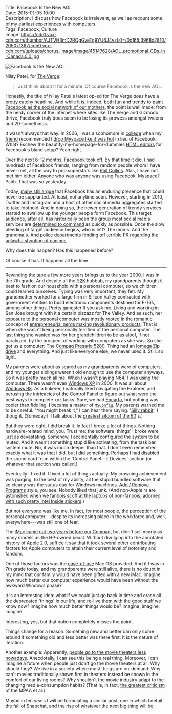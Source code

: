 Title: Facebook Is the New AOL  
Date: 2015-01-05 10:00  
Description: I discuss how Facebook is irrelevant, as well as recount some of my earliest experiences with computers.  
Tags: Facebook, Culture  
Image: https://cdn1.vox-cdn.com/thumbor/AJTVH3mD2RQgGveTg9YU6J4vzL0=/0x165:3968x2810/2050x1367/cdn0.vox-cdn.com/uploads/chorus_image/image/45147628/AOL_promotional_CDs_in_Canada.0.0.jpg  

![Facebook Is the New AOL][vox-cdn]

Nilay Patel, for [The Verge][theverge]:

> Just think about it for a minute. Of course Facebook is the new AOL.

Honestly, the title of Nilay Patel's latest op-ed for The Verge *does* have a pretty catchy headline. And while it is, indeed, both fun and trendy to paint [Facebook as the social network of our mothers][mom], the point is well made: from the nerdy corner of the internet where sites like The Verge and Gizmodo thrive, Facebook truly does seem to be losing its prowess amongst tweens and 20-somethings. 

It wasn't always that way. In 2006, I was a sophomore in [college][puc] when my [friend][twitter] recommended I [drop Myspace like it was hot][wikipedia] in lieu of Facebook. What? Eschew the beautify-my-homepage-for-dummies [HTML editors][pimp-my-profile] for Facebook's bland setup? Yeah right.

Over the next 6-12 months, Facebook took off. By that time it did, I had hundreds of Facebook friends, ranging from random people whom I have never met, all the way to pop superstars like [Phil Collins][facebook]. Alas, I have not met him either. Anyone who was anyone was using Facebook. Myspace? Pshh. That was so yesterday.

Today, [many still argue][socialbuzzpros] that Facebook has an enduring presence that could never be supplanted. At least, not anytime soon. However, starting in 2010, Twitter and Instagram and a host of other social media aggregates started to take foothold. And in doing so, the newer generation of trendy services started to swallow up the younger people form Facebook. This target audience, after all, has historically been the group most social media services are [determined to command][theguardian] as quickly as possible. Once the slow bleeding of target audience begins, who is left? The moms. And the grandma's. [And police departments fending off terrible PR regarding the unlawful shooting of canines][scpr]. 

Why does this happen? Has this happened before?

Of course it has. It happens all the time. 

***

Rewinding the tape a few more years brings us to the year 2000. I was in the 7th grade. And despite all the [Y2K][wikipedia 2] hubbub, my grandparents thought it best to fashion our household with a personal computer, so we children could learned ourselves. Typing was very important, they felt. My grandmother worked for a large firm in Silicon Valley contracted with government entities to build electronic components destined for F-16s, among other things. Pretty gangster if you ask me. Living and working in San Jose brought with it a certain pizzazz for The Valley. And as such, her exposure to the personal computer was mostly rooted in the romantic concept of [entrepreneurial nerds making revolutionary products][wikipedia 3]. That is, when she wasn't being personally terrified of the personal computer. The last thing she wanted was for her grandchildren to be as aloof, if not paralyzed, by the prospect of working with computers as she was. So she got us a computer: The [Compaq Presario 5280][ebay]. Thing had an [Iomega Zip drive][wikipedia 4] and everything. And just like everyone else, we never used it. Still: so tight.  

My parents were about as scared as my grandparents were of computers, and my younger siblings weren't old enough to use the computer anyways. So it was pretty much all me. When I wasn't playing N64, I was using the computer. There wasn't even [Windows XP][wikipedia 5] in 2000. It was all about [Windows 98][wikipedia 6]. As a tinkerer, I naturally liked navigating the Explorer, and perusing the intricacies of the Control Panel to figure out what were the best ways to complete xyz tasks. Sure, we had [Encarta][wikipedia 7], but nothing was cooler than fiddling. I became a master of [`MSConfig`][msc]. My parents warned me to be careful. "You might break it," I can hear them saying. '[Silly rabbit][youtube],' I thought. (Someday I'll talk about the [greatest sitcom of the 90][wikipedia 8]'s.)

But they were right. I did break it. In fact I broke a lot of things. Nothing hardware-related mind, you. Trust me: the software 'things' I broke were just as devastating. Somehow, I accidentally configured the system to be muted. And it wasn't something stupid like activating, from the task bar, system mute. No, it was much deeper than that. I don't even remember exactly what it was that I did, but I did something. Perhaps I had disabled the sound card from within the 'Control Panel --> Devices' section (or whatever that section was called.) 

Eventually I fixed it. I fixed a lot of things actually. My crowning achievement was purging, to the best of my ability, all the stupid bundled software that so clearly was the status quo for Windows machines. [Add / Remove Programs][microsoft] style, you see. Nobody liked that junk. (And non-Apple'rs are astonished [when we fanbois scoff at the laptops of non-fanbois, adorned with such pretty Intel Inside stickers][cultofmac].) 

But not everyone was like me. In fact, for most people, the perception of the personal computer---despite its increasing place in the workforce and, well, everywhere---was still one of fear. 

The [iMac came out two years before our Compaq][wikipedia 9], but didn't sell nearly as many models as the HP-owned beast. Without divulging into the annotated history of Apple 2.0, suffice it say that it took several other contributing factors for Apple computers to attain their current level of notoriety and fandom. 

One of those factors was the [ease-of-use][wikipedia 10] Mac OS provided. And if I was in 7th grade today, and my grandparents were still alive, there is no doubt in my mind that our family would have been gifted with a new iMac. Imagine how much better our computer experience would have been without the awkward Windows phase? 

It is an interesting idea: what if we could just go back in time and erase all the deprecated 'things' in our life, and re-live them with the good stuff we know now? Imagine how much better things would be? Imagine, imagine, imagine.

Interesting, yes, but that notion completely misses the point.

Things change for a reason. Something new and better can only come around if something old and less better was there first. It is the nature of iteration.

Another example: Apparently, [people go to the movie theaters less nowadays][theverge 2]. Anecdotally, I can see this being a real thing. Moreover, I can imagine a future when people just don't go the movie theaters at all. Why should they? We live in a society where most things are on-demand. Why can't movies traditionally shown first in theaters instead be shown in the comfort of our living rooms? Why shouldn't the movie industry adapt to the changing media-consumption habits? (That is, in fact, [the greatest criticism][theverge 3] of the MPAA et al.)

Maybe in ten years I will be formulating a similar post, one in which I detail the fall of Snapchat, and the rise of whatever the next big thing will be.

[cultofmac]: http://www.cultofmac.com/227936/watch-steve-jobs-laugh-at-the-idea-of-intel-inside-stickers-on-the-side-of-every-mac-video/ "Steve Jobs laughing at the idea of Intel stickers"
[ebay]: http://www.ebay.com/itm/COMPAQ-PRESARIO-5280-DESKTOP-good-condition-80-00-/281529628304?pt=US_Computer_Cases&amp;hash=item418c793690 "Basically the PC we had when I was a teenager"
[facebook]: https://www.facebook.com/philcollins "Phil Collins on Facebook"
[microsoft]: http://support.microsoft.com/kb/314481 "How to uninstall a program on Windows"
[msc]: https://en.wikipedia.org/wiki/MSConfig "Wikipedia: 'MSConfig'"
[mom]: http://mom.me/teen/8179-moms-have-taken-over-facebook/ "Moms have taken over Facebook"
[pimp-my-profile]: http://www.pimp-my-profile.com/generators/myspace.php "Oh, Myspace profile creators"
[puc]: http://puc.edu/ "Pacific Union College"
[scpr]: http://www.scpr.org/news/2013/07/05/38068/hawthorne-police-concerned-about-cyber-threats-aft/ "Hawthorne Police Department concerned about cyber threats"
[socialbuzzpros]: http://www.socialbuzzpros.com/2014/11/04/is-facebook-still-important/ "Is Facebook still important?"
[theguardian]: http://www.theguardian.com/technology/2013/nov/20/marketing-to-kids-on-social-media-facebook-and-twitter-are-not-enough "The Guardian: marketing to kids on social media (Facebook and Twitter isn't enough)"
[theoveranalyzed]: /2015/1/5/facebook-is-the-new-aol "My post calling out the irrelevance of Facebook"
[theverge]: http://www.theverge.com/2015/1/4/7488495/facebook-is-the-new-aol "Nilay Patel on the irrelevancy of Facebook"
[theverge 2]: http://www.theverge.com/2015/1/1/7478987/box-office-attendance-hits-lowest-level-in-19-years "The Verge on theater attendance"
[theverge 3]: http://www.theverge.com/2014/12/19/7420823/mpaa-decries-googles-shameful-attack-on-its-anti-piracy-program "The Verge on NPAA's calling out Googles attack on anti-piraacy"
[twitter]: http://twitter.com/the_real_hunter "Wesley Hunter on Twitter"
[wikipedia]: https://en.wikipedia.org/wiki/Drop_It_Like_It's_Hot "Wikipedia: 'Drop It Like It's Hot'"
[wikipedia 10]: https://en.wikipedia.org/wiki/Mac_OS "Wikipedia: 'Mac OS'"
[wikipedia 2]: https://en.wikipedia.org/wiki/Year_2000_problem "Wikipedia: 'Y2K'"
[wikipedia 3]: https://en.wikipedia.org/wiki/Apple_Inc%2E "Wikipedia: 'Apple, Inc.'"
[wikipedia 4]: https://en.wikipedia.org/wiki/Iomega_Zip_drive "Wikipedia: zip drive"
[wikipedia 5]: https://en.wikipedia.org/wiki/Windows_XP "Wikipedia: 'Windows XP'"
[wikipedia 6]: https://en.wikipedia.org/wiki/Windows_98 "Wikipedia: 'Windows 98'"
[wikipedia 7]: https://en.wikipedia.org/wiki/Encarta "Wikipedia: 'Encarta'"
[wikipedia 8]: https://en.wikipedia.org/wiki/The_Fresh_Prince_of_Bel-Air "Wikipedia: 'Fresh Prince of Bel-Air'"
[vox-cdn]: https://cdn1.vox-cdn.com/thumbor/AJTVH3mD2RQgGveTg9YU6J4vzL0=/0x165:3968x2810/2050x1367/cdn0.vox-cdn.com/uploads/chorus_image/image/45147628/AOL_promotional_CDs_in_Canada.0.0.jpg "Facebook Is the New AOL"
[wikipedia 9]: https://en.wikipedia.org/wiki/Imac "Wikipedia: 'iMac'"
[youtube]: https://www.youtube.com/watch?v=QgwhOEoZOhA "YouTube: Silly rabbit tricks are for kids!! Carlton Banks"